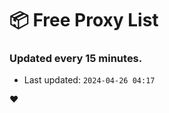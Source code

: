 # :package: Free Proxy List
### Updated every 15 minutes.

- Last updated: `2024-04-26 04:17`

:heart:
